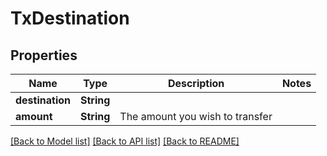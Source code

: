# TxDestination

## Properties

Name | Type | Description | Notes
------------ | ------------- | ------------- | -------------
**destination** | **String** |  | 
**amount** | **String** | The amount you wish to transfer | 

[[Back to Model list]](../README.md#documentation-for-models) [[Back to API list]](../README.md#documentation-for-api-endpoints) [[Back to README]](../README.md)


